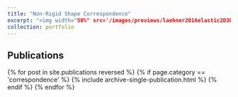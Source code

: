 ```yaml
---
title: "Non-Rigid Shape Correspondence"
excerpt: "<img width="50%" src='/images/previews/laehner2016elastic2D3D.png'>"
collection: portfolio
---
```


## Publications

{% for post in site.publications reversed %}
  {% if page.category == 'correspondence' %}
    {% include archive-single-publication.html %}
  {% endif %}
{% endfor %}
